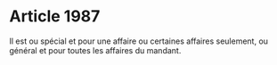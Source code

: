 # Article 1987

Il est ou spécial et pour une affaire ou certaines affaires seulement, ou général et pour toutes les affaires du mandant.
